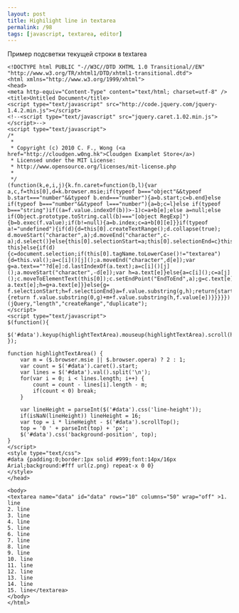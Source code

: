 ```yaml
---
layout: post
title: Highilight line in textarea
permalink: /98
tags: [javascript, textarea, editor]
---
```


Пример подсветки текущей строки в textarea

    <!DOCTYPE html PUBLIC "-//W3C//DTD XHTML 1.0 Transitional//EN" "http://www.w3.org/TR/xhtml1/DTD/xhtml1-transitional.dtd">
    <html xmlns="http://www.w3.org/1999/xhtml">
    <head>
    <meta http-equiv="Content-Type" content="text/html; charset=utf-8" />
    <title>Untitled Document</title>
    <script type="text/javascript" src="http://code.jquery.com/jquery-1.4.2.min.js"></script>
    <!--<script type="text/javascript" src="jquery.caret.1.02.min.js"></script>-->
    <script type="text/javascript">
    /*
     *
     * Copyright (c) 2010 C. F., Wong (<a href="http://cloudgen.w0ng.hk">Cloudgen Examplet Store</a>)
     * Licensed under the MIT License:
     * http://www.opensource.org/licenses/mit-license.php
     *
     */
    ﻿(function(k,e,i,j){k.fn.caret=function(b,l){var a,c,f=this[0],d=k.browser.msie;if(typeof b==="object"&&typeof b.start==="number"&&typeof b.end==="number"){a=b.start;c=b.end}else if(typeof b==="number"&&typeof l==="number"){a=b;c=l}else if(typeof b==="string")if((a=f.value.indexOf(b))>-1)c=a+b[e];else a=null;else if(Object.prototype.toString.call(b)==="[object RegExp]"){b=b.exec(f.value);if(b!=null){a=b.index;c=a+b[0][e]}}if(typeof a!="undefined"){if(d){d=this[0].createTextRange();d.collapse(true);
    d.moveStart("character",a);d.moveEnd("character",c-a);d.select()}else{this[0].selectionStart=a;this[0].selectionEnd=c}this[0].focus();return this}else{if(d){c=document.selection;if(this[0].tagName.toLowerCase()!="textarea"){d=this.val();a=c[i]()[j]();a.moveEnd("character",d[e]);var g=a.text==""?d[e]:d.lastIndexOf(a.text);a=c[i]()[j]();a.moveStart("character",-d[e]);var h=a.text[e]}else{a=c[i]();c=a[j]();c.moveToElementText(this[0]);c.setEndPoint("EndToEnd",a);g=c.text[e]-a.text[e];h=g+a.text[e]}}else{g=
    f.selectionStart;h=f.selectionEnd}a=f.value.substring(g,h);return{start:g,end:h,text:a,replace:function(m){return f.value.substring(0,g)+m+f.value.substring(h,f.value[e])}}}}})(jQuery,"length","createRange","duplicate");
    </script>
    <script type="text/javascript">
    $(function(){
        $('#data').keyup(highlightTextArea).mouseup(highlightTextArea).scroll(highlightTextArea);
    });

    function highlightTextArea() {
        var m = ($.browser.msie || $.browser.opera) ? 2 : 1;
        var count = $('#data').caret().start;
        var lines = $('#data').val().split('\n');
        for(var i = 0; i < lines.length; i++) {
            count = count - lines[i].length - m;
            if(count < 0) break;
        }

        var lineHeight = parseInt($('#data').css('line-height'));
        if(isNaN(lineHeight)) lineHeight = 16;
        var top = i * lineHeight - $('#data').scrollTop();
        top = '0 ' + parseInt(top) + 'px';
        $('#data').css('background-position', top);
    }
    </script>
    <style type="text/css">
    #data {padding:0;border:1px solid #999;font:14px/16px Arial;background:#fff url(z.png) repeat-x 0 0}
    </style>
    </head>

    <body>
    <textarea name="data" id="data" rows="10" columns="50" wrap="off" >1. line
    2. line
    3. line
    4. line
    5. line
    6. line
    7. line
    8. line
    9. line
    10. line
    11. line
    12. line
    13. line
    14. line
    15. line</textarea>
    </body>
    </html>
